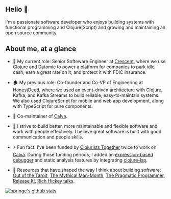 ## Hello 👋

I'm a passionate software developer who enjoys building systems with functional programming and Clojure(Script) and growing and maintaining an open source community.

## About me, at a glance

- 🌙 My current role: Senior Softeware Engineer at [Crescent](https://www.crescent.app/), where we use Clojure and Datomic to power a platform for companies to park idle cash, earn a great rate on it, and protect it with FDIC insurance.

- 🏠 My previous role: Co-founder and Co-VP of Engineering at [HonestDeed](https://honestdeed.com/), where we used an event-driven architecture with Clojure, Kafka, and Kafka Streams to build reliable, easy-to-maintain systems. We also used ClojureScript for mobile and web app development, along with TypeScript for pure components.

- 🔧 Co-maintainer of [Calva](https://github.com/BetterThanTomorrow/calva).
  
- 🌱 I strive to build better, more maintainable and flexible software and work with people effectively. I believe great software is built with good communication and people skills.

- ⚡ Fun fact: I've been funded by [Clojurists Together](https://www.clojuriststogether.org/) twice to work on [Calva](https://github.com/BetterThanTomorrow/calva). During those funding periods, I added an [expression-based debugger](https://calva.io/debugger/) and static analysis features by integrating [clojure-lsp](https://calva.io/clojure-lsp/).

- :book: Resources that have shaped the way I think about building software: [Out of the Tarpit](http://curtclifton.net/papers/MoseleyMarks06a.pdf), [The Mythical Man-Month](https://en.wikipedia.org/wiki/The_Mythical_Man-Month), [The Pragmatic Programmer](https://en.wikipedia.org/wiki/The_Pragmatic_Programmer), [Release It!](https://www.amazon.com/Release-Design-Deploy-Production-Ready-Software/dp/1680502395), [Rich Hickey talks](https://github.com/tallesl/Rich-Hickey-fanclub#talks).

[![bpringe's github stats](https://github-readme-stats.vercel.app/api?username=bpringe&theme=default&show_icons=true&count_private=true)](https://github.com/anuraghazra/github-readme-stats)
